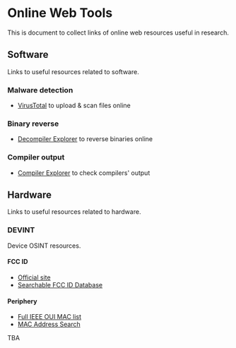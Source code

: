 
# Online Web Tools
This is document to collect links of online web resources useful in research.




## Software
Links to useful resources related to software.


### Malware detection

- [VirusTotal](https://www.virustotal.com/gui/home/upload) to upload & scan files online


### Binary reverse

- [Decompiler Explorer](https://dogbolt.org) to reverse binaries online


### Compiler output

- [Compiler Explorer](https://godbolt.org) to check compilers' output




## Hardware
Links to useful resources related to hardware.


### DEVINT
Device OSINT resources.

#### FCC ID

- [Official site](https://www.fcc.gov/oet/ea/fccid)
- [Searchable FCC ID Database](https://fccid.io)

#### Periphery

- [Full IEEE OUI MAC list](https://standards-oui.ieee.org/oui/oui.txt)
- [MAC Address Search](https://mac.lc)


TBA

